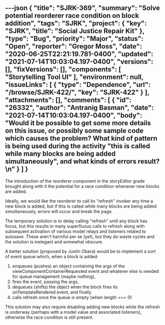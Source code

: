 ---json
{
  "title": "SJRK-369",
  "summary": "Solve potential reorderer race condition on block addition",
  "tags": "SJRK",
  "project": {
    "key": "SJRK",
    "title": "Social Justice Repair Kit"
  },
  "type": "Bug",
  "priority": "Major",
  "status": "Open",
  "reporter": "Gregor Moss",
  "date": "2020-06-25T22:21:19.781-0400",
  "updated": "2021-07-14T10:03:04.197-0400",
  "versions": [],
  "fixVersions": [],
  "components": [
    "Storytelling Tool UI"
  ],
  "environment": null,
  "issueLinks": [
    {
      "type": "Dependence",
      "url": "/browse/SJRK-422/",
      "key": "SJRK-422"
    }
  ],
  "attachments": [],
  "comments": [
    {
      "id": "26332",
      "author": "Antranig Basman",
      "date": "2021-07-14T10:03:04.197-0400",
      "body": "Would it be possible to get some more details on this issue, or possibly some sample code which causes the problem? What kind of pattern is being used during the activity \"this is called while many blocks are being added simultaneously\", and what kinds of errors result?\n"
    }
  ]
}
---
The introduction of the reorderer component in the storyEditor grade brought along with it the potential for a race condition whenever new blocks are added.

Ideally, we would like the reorderer to call its "refresh" invoker any time a new block is added, but if this is called while many blocks are being added simultaneously, errors will occur and break the page.

The temporary solution is to delay calling "refresh" until any block has focus, but this results in many superfluous calls to refresh along with subsequent activation of various model relays and listeners related to autosave. These aren't harmful per se (yet), but they do waste cycles and the solution is inelegant and somewhat obscure.

A better solution (proposed by Justin Obara) would be to implement a sort of event queue which, when a block is added:

1. enqueues (pushes) an object containing the args of the viewComponentContainerRequested event and whatever else is needed for queue management (maybe nothing),
2. fires the event, passing the args,
3. dequeues (shifts) the object when the block fires its onTemplateRendered event, and finally
4. calls refresh once the queue is empty (when length === 0)

This solution may also require disabling adding new blocks while the refresh is underway (perhaps with a model value and associated listeners), otherwise the race condition is still present.

        